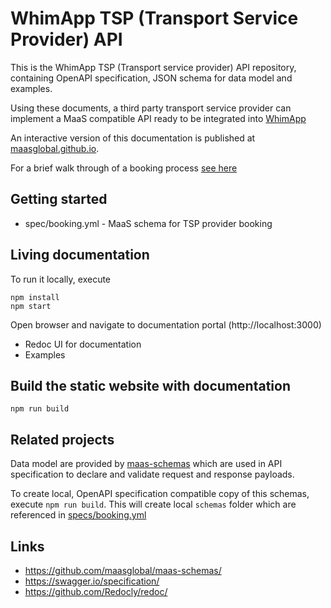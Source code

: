 # WhimApp TSP (Transport Service Provider) API

This is the WhimApp TSP (Transport service provider) API repository,
containing OpenAPI specification, JSON schema for data model and examples.

Using these documents, a third party transport service provider can implement a MaaS compatible API ready to be integrated into [WhimApp](https://whimapp.com)

An interactive version of this documentation is published at [maasglobal.github.io](https://maasglobal.github.io/maas-tsp-api).

For a brief walk through of a booking process [see here](specs/Booking.md)

## Getting started

- spec/booking.yml - MaaS schema for TSP provider booking

## Living documentation

To run it locally, execute

```
npm install
npm start
```

Open browser and navigate to documentation portal (http://localhost:3000)

- Redoc UI for documentation
- Examples

## Build the static website with documentation

```
npm run build
```

## Related projects

Data model are provided by [maas-schemas](https://github.com/maasglobal/maas-schemas/) which are used in API specification to declare and validate request and response payloads.

To create local, OpenAPI specification compatible copy of this schemas, execute `npm run build`. This will create local `schemas` folder which are referenced in [specs/booking.yml](specs/booking.yml)

## Links

- https://github.com/maasglobal/maas-schemas/
- https://swagger.io/specification/
- https://github.com/Redocly/redoc/
